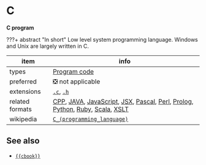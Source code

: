 

# C

**C program**

???+ abstract "In short"
    Low level system programming language. Windows and Unix are largely written in C.

item | info
--- | ---
types | [Program code](../dataTypes/programCode.md)
preferred | ❎ not applicable
extensions | [`.c`](../extensions/c.md), [`.h`](../extensions/h.md)
related formats | [CPP](../fileFormats/cpp.md), [JAVA](../fileFormats/java.md), [JavaScript](../fileFormats/javascript.md), [JSX](../fileFormats/jsx.md), [Pascal](../fileFormats/pascal.md), [Perl](../fileFormats/perl.md), [Prolog](../fileFormats/prolog.md), [Python](../fileFormats/python.md), [Ruby](../fileFormats/ruby.md), [Scala](../fileFormats/scala.md), [XSLT](../fileFormats/xslt.md)
wikipedia | [`C_(programming_language)`]({{wikipedia}}/C_(programming_language))



## See also
*   [`{{cbook}}`]({{cbook}})



